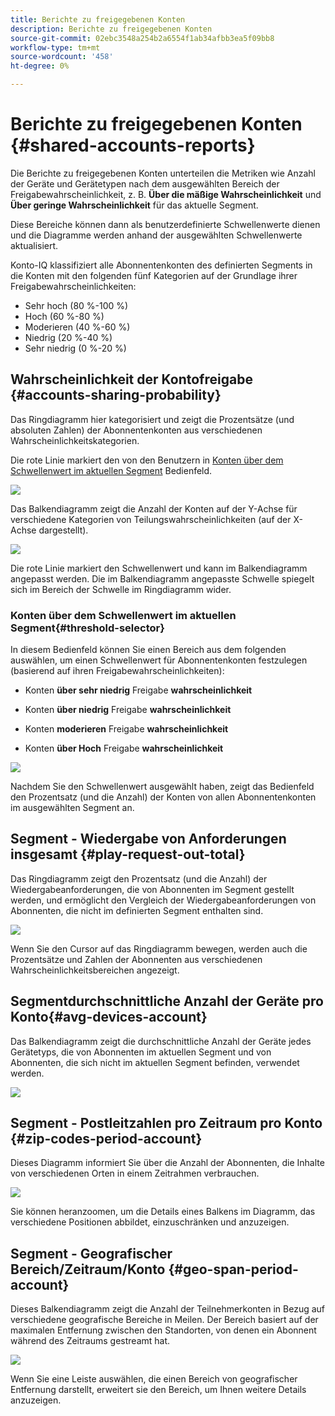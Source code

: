```yaml
---
title: Berichte zu freigegebenen Konten
description: Berichte zu freigegebenen Konten
source-git-commit: 02ebc3548a254b2a6554f1ab34afbb3ea5f09bb8
workflow-type: tm+mt
source-wordcount: '458'
ht-degree: 0%

---
```


# Berichte zu freigegebenen Konten {#shared-accounts-reports}

Die Berichte zu freigegebenen Konten unterteilen die Metriken wie Anzahl der Geräte und Gerätetypen nach dem ausgewählten Bereich der Freigabewahrscheinlichkeit, z. B. **Über die mäßige Wahrscheinlichkeit** und **Über geringe Wahrscheinlichkeit** für das aktuelle Segment.

Diese Bereiche können dann als benutzerdefinierte Schwellenwerte dienen und die Diagramme werden anhand der ausgewählten Schwellenwerte aktualisiert.

Konto-IQ klassifiziert alle Abonnentenkonten des definierten Segments in die Konten mit den folgenden fünf Kategorien auf der Grundlage ihrer Freigabewahrscheinlichkeiten:

* Sehr hoch (80 %-100 %)
* Hoch (60 %-80 %)
* Moderieren (40 %-60 %)
* Niedrig (20 %-40 %)
* Sehr niedrig (0 %-20 %)

## Wahrscheinlichkeit der Kontofreigabe {#accounts-sharing-probability}

Das Ringdiagramm hier kategorisiert und zeigt die Prozentsätze (und absoluten Zahlen) der Abonnentenkonten aus verschiedenen Wahrscheinlichkeitskategorien.

Die rote Linie markiert den von den Benutzern in [Konten über dem Schwellenwert im aktuellen Segment](#threshold-selector) Bedienfeld.

![](assets/accounts-sharing-probability-pie.png)

Das Balkendiagramm zeigt die Anzahl der Konten auf der Y-Achse für verschiedene Kategorien von Teilungswahrscheinlichkeiten (auf der X-Achse dargestellt).

![](assets/accounts-sharing-probability-bar.png)

Die rote Linie markiert den Schwellenwert und kann im Balkendiagramm angepasst werden. Die im Balkendiagramm angepasste Schwelle spiegelt sich im Bereich der Schwelle im Ringdiagramm wider.

<!--![](assets/shared-accounts-rep.gif)-->

### Konten über dem Schwellenwert im aktuellen Segment{#threshold-selector}

In diesem Bedienfeld können Sie einen Bereich aus dem folgenden auswählen, um einen Schwellenwert für Abonnentenkonten festzulegen (basierend auf ihren Freigabewahrscheinlichkeiten):

* Konten **über sehr niedrig** Freigabe **wahrscheinlichkeit**

* Konten **über niedrig** Freigabe **wahrscheinlichkeit**

* Konten **moderieren** Freigabe **wahrscheinlichkeit**

* Konten **über Hoch** Freigabe **wahrscheinlichkeit**

![](assets/threshold-selector-shared-accounts.png)

Nachdem Sie den Schwellenwert ausgewählt haben, zeigt das Bedienfeld den Prozentsatz (und die Anzahl) der Konten von allen Abonnentenkonten im ausgewählten Segment an.

## Segment - Wiedergabe von Anforderungen insgesamt {#play-request-out-total}

Das Ringdiagramm zeigt den Prozentsatz (und die Anzahl) der Wiedergabeanforderungen, die von Abonnenten im Segment gestellt werden, und ermöglicht den Vergleich der Wiedergabeanforderungen von Abonnenten, die nicht im definierten Segment enthalten sind.

![](assets/play-req-outof-total.png)

Wenn Sie den Cursor auf das Ringdiagramm bewegen, werden auch die Prozentsätze und Zahlen der Abonnenten aus verschiedenen Wahrscheinlichkeitsbereichen angezeigt.

<!--![](assets/play-request-total.gif)-->

## Segmentdurchschnittliche Anzahl der Geräte pro Konto{#avg-devices-account}

Das Balkendiagramm zeigt die durchschnittliche Anzahl der Geräte jedes Gerätetyps, die von Abonnenten im aktuellen Segment und von Abonnenten, die sich nicht im aktuellen Segment befinden, verwendet werden.

![](assets/avg-devices-per-acc.png)

## Segment - Postleitzahlen pro Zeitraum pro Konto {#zip-codes-period-account}

Dieses Diagramm informiert Sie über die Anzahl der Abonnenten, die Inhalte von verschiedenen Orten in einem Zeitrahmen verbrauchen.

![](assets/zip-period-account.png)

Sie können heranzoomen, um die Details eines Balkens im Diagramm, das verschiedene Positionen abbildet, einzuschränken und anzuzeigen.

<!--![](assets/zip-code-period.gif)-->

## Segment - Geografischer Bereich/Zeitraum/Konto {#geo-span-period-account}

Dieses Balkendiagramm zeigt die Anzahl der Teilnehmerkonten in Bezug auf verschiedene geografische Bereiche in Meilen. Der Bereich basiert auf der maximalen Entfernung zwischen den Standorten, von denen ein Abonnent während des Zeitraums gestreamt hat.

<!--Total number of users ...

How many accounts are within 99 miles of each other.....and how many are apart. 

Based on points on the map.-->

![](assets/geogr-span-account.png)

Wenn Sie eine Leiste auswählen, die einen Bereich von geografischer Entfernung darstellt, erweitert sie den Bereich, um Ihnen weitere Details anzuzeigen.

<!--![](assets/geo-span-period-acc.gif)-->
